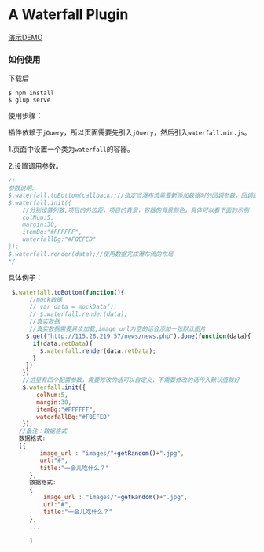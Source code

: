 # A Waterfall Plugin

[演示DEMO](http://xiaoxiao.work/waterfall/dist/)

### 如何使用
下载后

```
$ npm install
$ glup serve
```
使用步骤：

插件依赖于`jQuery`，所以页面需要先引入`jQuery`，然后引入`waterfall.min.js`。

1.页面中设置一个类为`waterfall`的容器。

2.设置调用参数。

```javascript
/*
参数说明:
$.waterfall.toBottom(callback);//指定当瀑布流需要新添加数据时的回调参数，回调函数应该完成数据获取和渲染工作。
$.waterfall.init({
    //分别设置列数,项目的外边距，项目的背景，容器的背景颜色，具体可以看下面的示例
    colNum:5,
    margin:30,
    itemBg:"#FFFFFF",
    waterfallBg:"#F0EFED"
});
$.waterfall.render(data);//使用数据完成瀑布流的布局
*/

```

具体例子：

```javascript
 $.waterfall.toBottom(function(){
      //mock数据
      // var data = mockData();
      // $.waterfall.render(data);
      //真实数据
      //真实数据需要异步加载,image_url为空的话会添加一张默认图片
     $.get("http://115.28.219.57/news/news.php").done(function(data){
       if(data.retData){
         $.waterfall.render(data.retData);
       }
     })
    })
    //这里有四个配置参数，需要修改的话可以自定义，不需要修改的话传入默认值就好
    $.waterfall.init({
        colNum:5,
        margin:30,
        itemBg:"#FFFFFF",
        waterfallBg:"#F0EFED"
    });
   //备注：数据格式
   数据格式:
   [{
         image_url : "images/"+getRandom()+".jpg",
         url:"#",
         title:"一会儿吃什么？"
      },
      数据格式:
      {
          image_url : "images/"+getRandom()+".jpg",
          url:"#",
          title:"一会儿吃什么？"
      },
      ...

      ]
```
